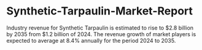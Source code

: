 # Synthetic-Tarpaulin-Market-Report
Industry revenue for Synthetic Tarpaulin is estimated to rise to $2.8 billion by 2035 from $1.2 billion of 2024. The revenue growth of market players is expected to average at 8.4% annually for the period 2024 to 2035.
